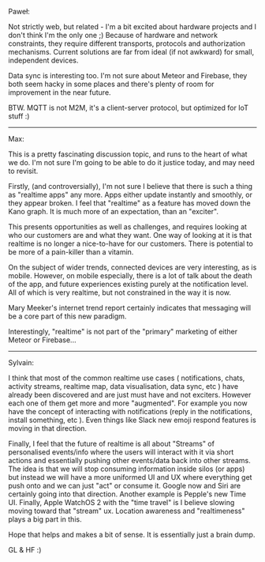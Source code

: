 Paweł:

Not strictly web, but related - I'm a bit excited about hardware projects and I don't think I'm the only one ;) Because of hardware and network constraints, they require different transports, protocols and authorization mechanisms. Current solutions are far from ideal (if not awkward) for small, independent devices.

Data sync is interesting too. I'm not sure about Meteor and Firebase, they both seem hacky in some places and there's plenty of room for improvement in the near future.

BTW. MQTT is not M2M, it's a client-server protocol, but optimized for IoT stuff :)

---

Max:

This is a pretty fascinating discussion topic, and runs to the heart of what we do. I'm not sure I'm going to be able to do it justice today, and may need to revisit.

Firstly, (and controversially), I'm not sure I believe that there is such a thing as "realtime apps" any more. Apps either update instantly and smoothly, or they appear broken. I feel that "realtime" as a feature has moved down the Kano graph. It is much more of an expectation, than an "exciter".

This presents opportunities as well as challenges, and requires looking at who our customers are and what they want. One way of looking at it is that realtime is no longer a nice-to-have for our customers. There is potential to be more of a pain-killer than a vitamin.

On the subject of wider trends, connected devices are very interesting, as is mobile. However, on mobile especially, there is a lot of talk about the death of the app, and future experiences existing purely at the notification level. All of which is very realtime, but not constrained in the way it is now.

Mary Meeker's internet trend report certainly indicates that messaging will be a core part of this new paradigm.

Interestingly, "realtime" is not part of the "primary" marketing of either Meteor or Firebase...

---

Sylvain:

I think that most of the common realtime use cases ( notifications, chats, activity streams, realtime map, data visualisation, data sync, etc )  have already been discovered and are just must have and not exciters.  However each one of them get more and more "augmented". For example you now have the concept of interacting with notifications (reply in the notifications, install something, etc ). Even things like Slack new emoji respond features is moving in that direction.

Finally, I feel that the future of realtime is all about "Streams" of personalised events/info where the users will interact with it via short actions and essentially pushing other events/data back into other streams. The idea is that we will stop consuming information inside silos (or apps) but instead we will have a more uniformed UI and UX where everything get push onto and we can just "act" or consume it. Google now and Siri are certainly going into that direction. Another example is Pepple's new Time UI. Finally, Apple WatchOS 2 with the "time travel" is I believe slowing moving toward that "stream" ux. Location awareness and "realtimeness" plays a big part in this.

Hope that helps and makes a bit of sense. It is essentially just a brain dump.

GL & HF :)
